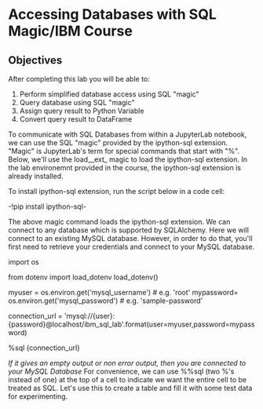 # Accessing Databases with SQL Magic/IBM Course
## Objectives
After completing this lab you will be able to:

1. Perform simplified database access using SQL "magic"
2. Query database using SQL "magic"
3. Assign query result to Python Variable
4. Convert query result to DataFrame


To communicate with SQL Databases from within a JupyterLab notebook, we can use the SQL "magic" provided by the ipython-sql extension. "Magic" is JupyterLab's term for special commands that start with "%". Below, we'll use the load__ext_ magic to load the ipython-sql extension. In the lab environemnt provided in the course, the ipython-sql extension is already installed.


To install ipython-sql extension, run the script below in a code cell:

-!pip install ipython-sql-


The above magic command loads the ipython-sql extension. We can connect to any database which is supported by SQLAlchemy. Here we will connect to an existing MySQL database. However, in order to do that, you'll first need to retrieve your credentials and connect to your MySQL database.



import os 

from dotenv import load_dotenv
load_dotenv() 

myuser = os.environ.get('mysql_username')      # e.g. 'root'
mypassword= os.environ.get('mysql_password')   # e.g. 'sample-password' 

connection_url = 'mysql://{user}:{password}@localhost/ibm_sql_lab'.format(user=myuser,password=mypassword)

%sql {connection_url}


*If it gives an empty output or non error output, then you are connected to your MySQL Database* 
For convenience, we can use %%sql (two %'s instead of one) at the top of a cell to indicate we want the entire cell to be treated as SQL. Let's use this to create a table and fill it with some test data for experimenting.
